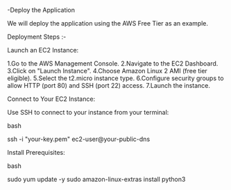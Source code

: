 -Deploy the Application

We will deploy the application using the AWS Free Tier as an example. 

Deployment Steps :-

Launch an EC2 Instance:

1.Go to the AWS Management Console.
2.Navigate to the EC2 Dashboard.
3.Click on "Launch Instance".
4.Choose Amazon Linux 2 AMI (free tier eligible).
5.Select the t2.micro instance type.
6.Configure security groups to allow HTTP (port 80) and SSH (port 22) access.
7.Launch the instance.

Connect to Your EC2 Instance:

Use SSH to connect to your instance from your terminal:

bash

ssh -i "your-key.pem" ec2-user@your-public-dns

Install Prerequisites:

bash

sudo yum update -y
sudo amazon-linux-extras install python3

